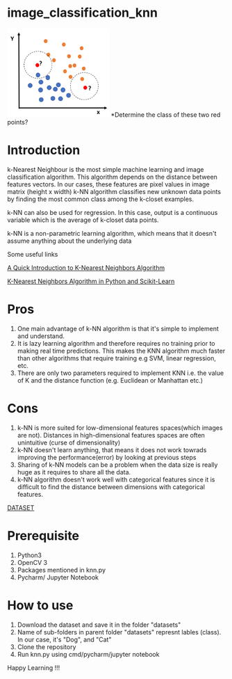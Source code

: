# image_classification_knn
<img height = "204" src = "https://github.com/shilparai/image_classification_knn/blob/master/knn_image.PNG">
*Determine the class of these two red points?

# Introduction

k-Nearest Neighbour is the most simple machine learning and image classification algorithm. This algorithm depends on the distance between features vectors. In our cases, these features are pixel values in image matrix (height x width)
k-NN algorithm classifies new unknown data points by finding the most common class among the k-closet examples.

k-NN can also be used for regression. In this case, output is a continuous variable which is the average of k-closet data points.

k-NN is a non-parametric learning algorithm, which means that it doesn't assume anything about the underlying data

Some useful links

[A Quick Introduction to K-Nearest Neighbors Algorithm](https://medium.com/@adi.bronshtein/a-quick-introduction-to-k-nearest-neighbors-algorithm-62214cea29c7)

[K-Nearest Neighbors Algorithm in Python and Scikit-Learn](https://stackabuse.com/k-nearest-neighbors-algorithm-in-python-and-scikit-learn/)

# Pros

1. One main advantage of k-NN algorithm is that it's simple to implement and understand.
2. It is lazy learning algorithm and therefore requires no training prior to making real time predictions. This makes the KNN algorithm much faster than other algorithms that require training e.g SVM, linear regression, etc.
3. There are only two parameters required to implement KNN i.e. the value of K and the distance function (e.g. Euclidean or Manhattan etc.)

# Cons
1. k-NN is more suited for low-dimensional features spaces(which images are not). Distances in high-dimensional features spaces are often unintuitive (curse of dimensionality)
2. k-NN doesn't learn anything, that means it does not work towrads improving the performance(error) by looking at previous steps
3. Sharing of k-NN models can be a problem when the data size is really huge as it requires to share all the data.
4. k-NN algorithm doesn't work well with categorical features since it is difficult to find the distance between dimensions with categorical features.

[DATASET](https://www.kaggle.com/c/dogs-vs-cats/data)

# Prerequisite
1. Python3
2. OpenCV 3
3. Packages mentioned in knn.py 
4. Pycharm/ Jupyter Notebook

# How to use
1. Download the dataset and save it in the folder "datasets"
2. Name of sub-folders in parent folder "datasets" represnt lables (class). In our case, it's "Dog", and "Cat"
3. Clone the repository
4. Run knn.py using cmd/pycharm/jupyter notebook

Happy Learning !!!
